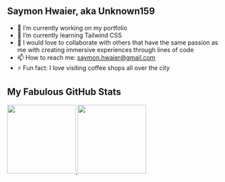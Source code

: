 ## Saymon Hwaier, aka Unknown159
- 🔭 I’m currently working on my portfolio
- 🌱 I’m currently learning Tailwind CSS
- 👯 I would love to collaborate with others that have the same passion as me with creating immersive experiences through lines of code
- 📫 How to reach me: <a href="mailto:saymon.hwaier@gmail.com"> saymon.hwaier@gmail.com <a/>
- ⚡ Fun fact: I love visiting coffee shops all over the city
  
## My Fabulous GitHub Stats
<a href="#">
<img height=160  src="https://github-readme-stats.vercel.app/api?username=shwaier&theme=radical&rank_icon=github"/>
  <a/>
<a href="#">
<img height=160  src="https://github-readme-streak-stats.herokuapp.com/?user=shwaier&theme=radical"/>
<a/>
